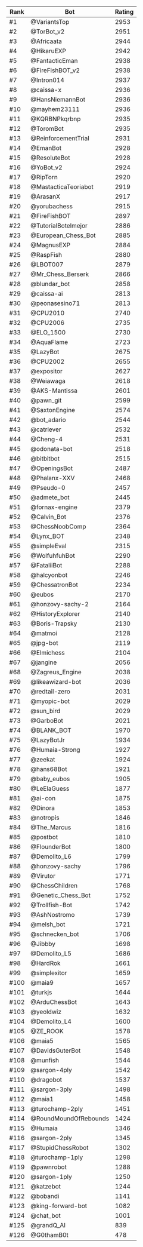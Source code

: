 Rank|Bot|Rating
---|---|---
#1|@VariantsTop|2953
#2|@TorBot_v2|2951
#3|@Africaata|2944
#4|@HikaruEXP|2942
#5|@FantacticEman|2938
#6|@FireFishBOT_v2|2938
#7|@Intron014|2937
#8|@caissa-x|2936
#9|@HansNiemannBot|2936
#10|@mayhem23111|2936
#11|@KQRBNPkqrbnp|2935
#12|@ToromBot|2935
#13|@ReinforcementTrial|2931
#14|@EmanBot|2928
#15|@ResoluteBot|2928
#16|@YoBot_v2|2924
#17|@RipTorn|2920
#18|@MastacticaTeoriabot|2919
#19|@ArasanX|2917
#20|@yorubachess|2915
#21|@FireFishBOT|2897
#22|@TutorialBotelmejor|2886
#23|@European_Chess_Bot|2885
#24|@MagnusEXP|2884
#25|@RaspFish|2880
#26|@LBOT007|2879
#27|@Mr_Chess_Berserk|2866
#28|@blundar_bot|2858
#29|@caissa-ai|2813
#30|@peonasesino71|2813
#31|@CPU2010|2740
#32|@CPU2006|2735
#33|@ELO_1500|2730
#34|@AquaFlame|2723
#35|@LazyBot|2675
#36|@CPU2002|2655
#37|@expositor|2627
#38|@Weiawaga|2618
#39|@AKS-Mantissa|2601
#40|@pawn_git|2599
#41|@SaxtonEngine|2574
#42|@bot_adario|2544
#43|@catriever|2532
#44|@Cheng-4|2531
#45|@odonata-bot|2518
#46|@bitbitbot|2515
#47|@OpeningsBot|2487
#48|@Phalanx-XXV|2468
#49|@Pseudo-0|2457
#50|@admete_bot|2445
#51|@fornax-engine|2379
#52|@Calvin_Bot|2376
#53|@ChessNoobComp|2364
#54|@Lynx_BOT|2348
#55|@simpleEval|2315
#56|@WolfuhfuhBot|2290
#57|@FataliiBot|2288
#58|@halcyonbot|2246
#59|@ChessatronBot|2234
#60|@eubos|2170
#61|@honzovy-sachy-2|2164
#62|@HistoryExplorer|2140
#63|@Boris-Trapsky|2130
#64|@matmoi|2128
#65|@jpg-bot|2119
#66|@Elmichess|2104
#67|@jangine|2056
#68|@Zagreus_Engine|2038
#69|@likeawizard-bot|2036
#70|@redtail-zero|2031
#71|@myopic-bot|2029
#72|@sun_bird|2029
#73|@GarboBot|2021
#74|@BLANK_BOT|1970
#75|@LazyBotJr|1934
#76|@Humaia-Strong|1927
#77|@zeekat|1924
#78|@hans68Bot|1921
#79|@baby_eubos|1905
#80|@LeElaGuess|1877
#81|@ai-con|1875
#82|@Dinora|1853
#83|@notropis|1846
#84|@The_Marcus|1816
#85|@postbot|1810
#86|@FlounderBot|1800
#87|@Demolito_L6|1799
#88|@honzovy-sachy|1796
#89|@Virutor|1771
#90|@ChessChildren|1768
#91|@Genetic_Chess_Bot|1752
#92|@Trollfish-Bot|1742
#93|@AshNostromo|1739
#94|@melsh_bot|1721
#95|@schnecken_bot|1706
#96|@Jibbby|1698
#97|@Demolito_L5|1686
#98|@HardRok|1661
#99|@simplexitor|1659
#100|@maia9|1657
#101|@turkjs|1644
#102|@ArduChessBot|1643
#103|@yeoldwiz|1632
#104|@Demolito_L4|1600
#105|@ZE_ROOK|1578
#106|@maia5|1565
#107|@DavidsGuterBot|1548
#108|@munfish|1544
#109|@sargon-4ply|1542
#110|@dragobot|1537
#111|@sargon-3ply|1498
#112|@maia1|1458
#113|@turochamp-2ply|1451
#114|@RoundMoundOfRebounds|1424
#115|@Humaia|1346
#116|@sargon-2ply|1345
#117|@StupidChessRobot|1302
#118|@turochamp-1ply|1298
#119|@pawnrobot|1288
#120|@sargon-1ply|1250
#121|@katzebot|1244
#122|@bobandi|1141
#123|@king-forward-bot|1082
#124|@chat_bot|1001
#125|@grandQ_AI|839
#126|@G0thamB0t|478
